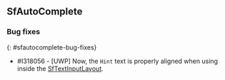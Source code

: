 ## SfAutoComplete

### Bug fixes
{: #sfautocomplete-bug-fixes}

* \#I318056 - [UWP] Now, the `Hint` text is properly aligned when using inside the [SfTextInputLayout](https://help.syncfusion.com/cr/xamarin/Syncfusion.XForms.TextInputLayout.html).  